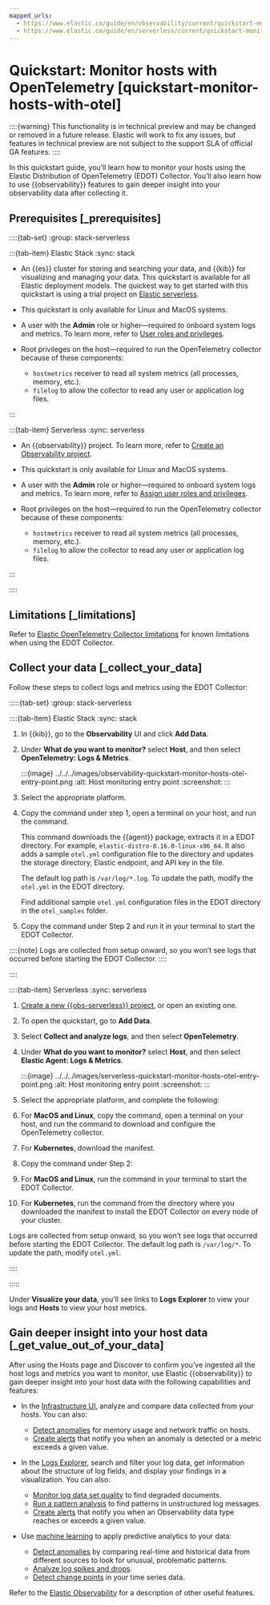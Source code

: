 ```yaml
---
mapped_urls:
  - https://www.elastic.co/guide/en/observability/current/quickstart-monitor-hosts-with-otel.html
  - https://www.elastic.co/guide/en/serverless/current/quickstart-monitor-hosts-with-otel.html
---
```


# Quickstart: Monitor hosts with OpenTelemetry [quickstart-monitor-hosts-with-otel]

::::{warning}
This functionality is in technical preview and may be changed or removed in a future release. Elastic will work to fix any issues, but features in technical preview are not subject to the support SLA of official GA features.
::::


In this quickstart guide, you’ll learn how to monitor your hosts using the Elastic Distribution of OpenTelemetry (EDOT) Collector. You’ll also learn how to use {{observability}} features to gain deeper insight into your observability data after collecting it.


## Prerequisites [_prerequisites]

::::{tab-set}
:group: stack-serverless

:::{tab-item} Elastic Stack
:sync: stack

* An {{es}} cluster for storing and searching your data, and {{kib}} for visualizing and managing your data. This quickstart is available for all Elastic deployment models. The quickest way to get started with this quickstart is using a trial project on [Elastic serverless](https://docs.elastic.co/serverless/quickstart-monitor-hosts-with-otel.html).
* This quickstart is only available for Linux and MacOS systems.
* A user with the **Admin** role or higher—required to onboard system logs and metrics. To learn more, refer to [User roles and privileges](../../../deploy-manage/users-roles/cloud-organization/user-roles.md).
* Root privileges on the host—required to run the OpenTelemetry collector because of these components:

    * `hostmetrics` receiver to read all system metrics (all processes, memory, etc.).
    * `filelog` to allow the collector to read any user or application log files.

:::

:::{tab-item} Serverless
:sync: serverless

* An {{observability}} project. To learn more, refer to [Create an Observability project](../../../solutions/observability/get-started/create-an-observability-project.md).
* This quickstart is only available for Linux and MacOS systems.
* A user with the **Admin** role or higher—required to onboard system logs and metrics. To learn more, refer to [Assign user roles and privileges](../../../deploy-manage/users-roles/cloud-organization/user-roles.md#general-assign-user-roles).
* Root privileges on the host—required to run the OpenTelemetry collector because of these components:

    * `hostmetrics` receiver to read all system metrics (all processes, memory, etc.).
    * `filelog` to allow the collector to read any user or application log files.

:::

::::


## Limitations [_limitations]

Refer to [Elastic OpenTelemetry Collector limitations](https://github.com/elastic/opentelemetry/blob/main/docs/EDOT-collector/edot-collector-limitations.md) for known limitations when using the EDOT Collector.


## Collect your data [_collect_your_data]

Follow these steps to collect logs and metrics using the EDOT Collector:

:::::{tab-set}
:group: stack-serverless

::::{tab-item} Elastic Stack
:sync: stack

1. In {{kib}}, go to the **Observability** UI and click **Add Data**.
2. Under **What do you want to monitor?** select **Host**, and then select **OpenTelemetry: Logs & Metrics**.

    :::{image} ../../../images/observability-quickstart-monitor-hosts-otel-entry-point.png
    :alt: Host monitoring entry point
    :screenshot:
    :::

3. Select the appropriate platform.
4. Copy the command under step 1, open a terminal on your host, and run the command.

    This command downloads the {{agent}} package, extracts it in a EDOT directory. For example, `elastic-distro-8.16.0-linux-x86_64`. It also adds a sample `otel.yml` configuration file to the directory and updates the storage directory, Elastic endpoint, and API key in the file.

    The default log path is `/var/log/*.log`. To update the path, modify the `otel.yml` in the EDOT directory.

    Find additional sample `otel.yml` configuration files in the EDOT directory in the `otel_samples` folder.

5. Copy the command under Step 2 and run it in your terminal to start the EDOT Collector.

::::{note}
Logs are collected from setup onward, so you won’t see logs that occurred before starting the EDOT Collector.
::::

::::

::::{tab-item} Serverless
:sync: serverless

1. [Create a new {{obs-serverless}} project](../../../solutions/observability/get-started/create-an-observability-project.md), or open an existing one.
2. To open the quickstart, go to **Add Data**.
3. Select **Collect and analyze logs**, and then select **OpenTelemetry**.
4. Under **What do you want to monitor?** select **Host**, and then select **Elastic Agent: Logs & Metrics**.

    :::{image} ../../../images/serverless-quickstart-monitor-hosts-otel-entry-point.png
    :alt: Host monitoring entry point
    :screenshot:
    :::

5. Select the appropriate platform, and complete the following:
6. For **MacOS and Linux**, copy the command, open a terminal on your host, and run the command to download and configure the OpenTelemetry collector.
7. For **Kubernetes**, download the manifest.
8. Copy the command under Step 2:
9. For **MacOS and Linux**, run the command in your terminal to start the EDOT Collector.
10. For **Kubernetes**, run the command from the directory where you downloaded the manifest to install the EDOT Collector on every node of your cluster.

Logs are collected from setup onward, so you won’t see logs that occurred before starting the EDOT Collector. The default log path is `/var/log/*`. To update the path, modify `otel.yml`.

::::

:::::


Under **Visualize your data**, you’ll see links to **Logs Explorer** to view your logs and **Hosts** to view your host metrics.


## Gain deeper insight into your host data  [_get_value_out_of_your_data]

After using the Hosts page and Discover to confirm you’ve ingested all the host logs and metrics you want to monitor, use Elastic {{observability}} to gain deeper insight into your host data with the following capabilities and features:

* In the [Infrastructure UI](../../../solutions/observability/infra-and-hosts/analyze-infrastructure-host-metrics.md), analyze and compare data collected from your hosts. You can also:

    * [Detect anomalies](../../../solutions/observability/infra-and-hosts/detect-metric-anomalies.md) for memory usage and network traffic on hosts.
    * [Create alerts](../../../solutions/observability/incident-management/create-manage-rules.md) that notify you when an anomaly is detected or a metric exceeds a given value.

* In the [Logs Explorer](../../../solutions/observability/logs/logs-explorer.md), search and filter your log data, get information about the structure of log fields, and display your findings in a visualization. You can also:

    * [Monitor log data set quality](../../../solutions/observability/data-set-quality-monitoring.md) to find degraded documents.
    * [Run a pattern analysis](../../../explore-analyze/machine-learning/machine-learning-in-kibana/xpack-ml-aiops.md#log-pattern-analysis) to find patterns in unstructured log messages.
    * [Create alerts](../../../solutions/observability/incident-management/create-manage-rules.md) that notify you when an Observability data type reaches or exceeds a given value.

* Use [machine learning](../../../explore-analyze/machine-learning/machine-learning-in-kibana.md) to apply predictive analytics to your data:

    * [Detect anomalies](../../../explore-analyze/machine-learning/anomaly-detection.md) by comparing real-time and historical data from different sources to look for unusual, problematic patterns.
    * [Analyze log spikes and drops](../../../explore-analyze/machine-learning/machine-learning-in-kibana/xpack-ml-aiops.md#log-rate-analysis).
    * [Detect change points](../../../explore-analyze/machine-learning/machine-learning-in-kibana/xpack-ml-aiops.md#change-point-detection) in your time series data.


Refer to the [Elastic Observability](../../../solutions/observability.md) for a description of other useful features.